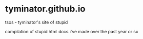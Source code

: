 # tyminator.github.io
tsos - tyminator's site of stupid

compilation of stupid html docs i've made over the past year or so
